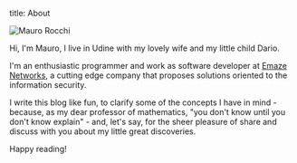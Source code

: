 title: About

![Mauro Rocchi](http://www.gravatar.com/avatar/278d1a8a007b0bc2dec940bd07567ecf.png "Gravatar")

Hi,
I'm Mauro, I live in Udine with my lovely wife and my little child Dario.

I'm an enthusiastic programmer and work as software developer at [Emaze Networks](http://emaze.net), a cutting edge company that proposes solutions oriented to the information security.

I write this blog like fun, to clarify some of the concepts I have in mind - because, as
my dear professor of mathematics, "you don't know until you don't know explain" - and, let's say, for the sheer pleasure of share and discuss with you about my little great discoveries.

Happy reading!